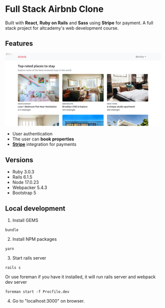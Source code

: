 # Full Stack Airbnb Clone

Built with **React**, **Ruby on Rails** and **Sass** using **Stripe** for payment. A full stack project for altcademy's web development course.

## Features

![screenshot of homepage](app/assets/images/homepage-start.png "screenshot of homepage")

* User authentication
* The user can **book properties**
* **[Stripe](https://docs.stripe.com/)** integration for payments

## Versions

* Ruby 3.0.3
* Rails 6.1.5
* Node 17.0.23
* Webpacker 5.4.3
* Bootstrap 5

## Local development

1. Install GEMS

```
bundle
```

2. Install NPM packages

```
yarn
```

3. Start rails server

```
rails s
```

Or use foreman if you have it installed, it will run rails server and webpack dev server

```
foreman start -f Procfile.dev
```

4. Go to "localhost:3000" on browser.
